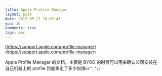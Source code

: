 ```yaml
---
title: Apple Profile Manager
layout: post
date: 2017-05-21 10:06:43
yun: 马
comments: true
tags: mac
---
```


[https://support.apple.com/profile-manager](https://support.apple.com/profile-manager)

Apple Profile Manager 的文档，主要是 BYOD 的时候可以用来确认公司安装在
自己机器上的 profile 到底拿走了多少权限`σ(^_^;)`
